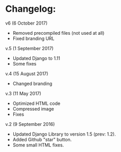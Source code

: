 # Changelog:

v6 (6 October 2017)
* Removed precompiled files (not used at all)
* Fixed branding URL

v.5 (1 September 2017)
* Updated Django to 1.11
* Some fixes

v.4 (15 August 2017)
* Changed branding

v.3 (11 May 2017)
* Optimized HTML code
* Compressed image
* Fixes

v.2 (9 September 2016)
* Updated Django Library to version 1.5 (prev: 1.2).
* Added Github "star" button.
* Some small HTML fixes.
